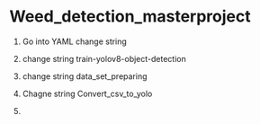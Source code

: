 # Weed_detection_masterproject

1. Go into YAML change string

2. change string train-yolov8-object-detection

3.  change string data_set_preparing

4.  Chagne string Convert_csv_to_yolo

5.  
